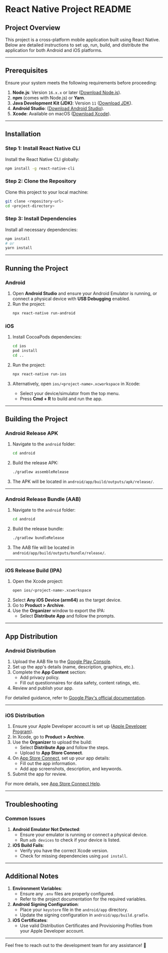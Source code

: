 
# React Native Project README

## Project Overview

This project is a cross-platform mobile application built using React Native. Below are detailed instructions to set up, run, build, and distribute the application for both Android and iOS platforms.

---

## Prerequisites

Ensure your system meets the following requirements before proceeding:

1. **Node.js**: Version `16.x.x` or later ([Download Node.js](https://nodejs.org/)).
2. **npm** (comes with Node.js) or **Yarn**.
3. **Java Development Kit (JDK)**: Version `11` ([Download JDK](https://www.oracle.com/java/technologies/javase-downloads.html)).
4. **Android Studio**: ([Download Android Studio](https://developer.android.com/studio)).
5. **Xcode**: Available on macOS ([Download Xcode](https://apps.apple.com/us/app/xcode/id497799835?mt=12)).

---

## Installation

### Step 1: Install React Native CLI
Install the React Native CLI globally:
```bash
npm install -g react-native-cli
```

### Step 2: Clone the Repository
Clone this project to your local machine:
```bash
git clone <repository-url>
cd <project-directory>
```

### Step 3: Install Dependencies
Install all necessary dependencies:
```bash
npm install
# or
yarn install
```

---

## Running the Project

### Android
1. Open **Android Studio** and ensure your Android Emulator is running, or connect a physical device with **USB Debugging** enabled.
2. Run the project:
   ```bash
   npx react-native run-android
   ```

### iOS
1. Install CocoaPods dependencies:
   ```bash
   cd ios
   pod install
   cd ..
   ```
2. Run the project:
   ```bash
   npx react-native run-ios
   ```

3. Alternatively, open `ios/<project-name>.xcworkspace` in Xcode:
   - Select your device/simulator from the top menu.
   - Press **Cmd + R** to build and run the app.

---

## Building the Project

### Android Release APK
1. Navigate to the `android` folder:
   ```bash
   cd android
   ```
2. Build the release APK:
   ```bash
   ./gradlew assembleRelease
   ```
3. The APK will be located in `android/app/build/outputs/apk/release/`.

---

### Android Release Bundle (AAB)
1. Navigate to the `android` folder:
   ```bash
   cd android
   ```
2. Build the release bundle:
   ```bash
   ./gradlew bundleRelease
   ```
3. The AAB file will be located in `android/app/build/outputs/bundle/release/`.

---

### iOS Release Build (IPA)
1. Open the Xcode project:
   ```bash
   open ios/<project-name>.xcworkspace
   ```
2. Select **Any iOS Device (arm64)** as the target device.
3. Go to **Product > Archive**.
4. Use the **Organizer** window to export the IPA:
   - Select **Distribute App** and follow the prompts.

---

## App Distribution

### Android Distribution
1. Upload the AAB file to the [Google Play Console](https://play.google.com/console).
2. Set up the app's details (name, description, graphics, etc.).
3. Complete the **App Content** section:
   - Add privacy policy.
   - Fill out questionnaires for data safety, content ratings, etc.
4. Review and publish your app.

For detailed guidance, refer to [Google Play's official documentation](https://support.google.com/googleplay/android-developer/answer/9859152).

---

### iOS Distribution
1. Ensure your Apple Developer account is set up ([Apple Developer Program](https://developer.apple.com/programs/)).
2. In Xcode, go to **Product > Archive**.
3. Use the **Organizer** to upload the build:
   - Select **Distribute App** and follow the steps.
   - Upload to **App Store Connect**.
4. On [App Store Connect](https://appstoreconnect.apple.com/), set up your app details:
   - Fill out the app information.
   - Add app screenshots, description, and keywords.
5. Submit the app for review.

For more details, see [App Store Connect Help](https://help.apple.com/app-store-connect/).

---

## Troubleshooting

### Common Issues
1. **Android Emulator Not Detected**:
   - Ensure your emulator is running or connect a physical device.
   - Run `adb devices` to check if your device is listed.
2. **iOS Build Fails**:
   - Verify you have the correct Xcode version.
   - Check for missing dependencies using `pod install`.

---

## Additional Notes

1. **Environment Variables**:
   - Ensure any `.env` files are properly configured.
   - Refer to the project documentation for the required variables.
2. **Android Signing Configuration**:
   - Place your `keystore` file in the `android/app` directory.
   - Update the signing configuration in `android/app/build.gradle`.
3. **iOS Certificates**:
   - Use valid Distribution Certificates and Provisioning Profiles from your Apple Developer account.

---

Feel free to reach out to the development team for any assistance! 🚀
